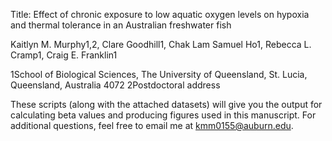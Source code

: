 Title: Effect of chronic exposure to low aquatic oxygen levels on hypoxia and thermal tolerance in an Australian freshwater fish


Kaitlyn M. Murphy1,2, Clare Goodhill1, Chak Lam Samuel Ho1, Rebecca L. Cramp1, Craig E. Franklin1

1School of Biological Sciences, The University of Queensland, St. Lucia, Queensland, Australia 4072
2Postdoctoral address


These scripts (along with the attached datasets) will give you the output for calculating beta values and producing figures used in this manuscript. For additional questions, feel free to email me at kmm0155@auburn.edu.
